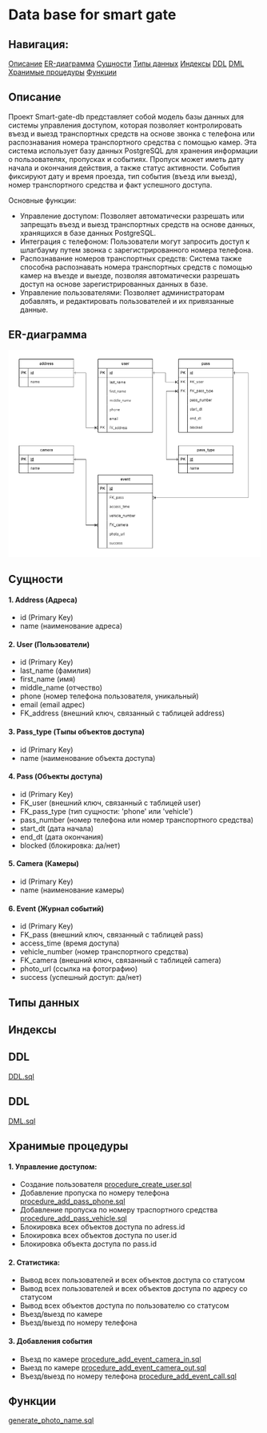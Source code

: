 # Data base for smart gate

## Навигация:
[Описание](#title1)
[ER-диаграмма](#title2)
[Сущности](#title3)
[Типы данных](#title4)
[Индексы](#title5)
[DDL](#title6)
[DML](#title7)
[Хранимые процедуры](#title8)
[Функции](#title9)


## <a id="title1">Описание</a>
Проект Smart-gate-db представляет собой модель базы данных для системы управления доступом, которая позволяет контролировать въезд и выезд транспортных средств на основе звонка с телефона или распознавания номера транспортного средства с помощью камер. Эта система использует базу данных PostgreSQL для хранения информации о пользователях, пропусках и событиях.
Пропуск может иметь дату начала и окончания действия, а также статус активности. События фиксируют дату и время проезда, тип события (въезд или выезд), номер транспортного средства и факт успешного доступа.

Основные функции:  
- Управление доступом: Позволяет автоматически разрешать или запрещать въезд и выезд транспортных средств на основе данных, хранящихся в базе данных PostgreSQL.  
- Интеграция с телефоном: Пользователи могут запросить доступ к шлагбауму путем звонка с зарегистрированного номера телефона.  
- Распознавание номеров транспортных средств: Система также способна распознавать номера транспортных средств с помощью камер на въезде и выезде, позволяя автоматически разрешать доступ на основе зарегистрированных данных в базе.  
- Управление пользователями: Позволяет администраторам добавлять, и редактировать пользователей и их привязанные данные.  

## <a id="title2">ER-диаграмма</a>
![](erd.png)
## <a id="title3">Сущности</a>
#### 1. Address (Адреса)  
- id (Primary Key)
- name  (наименование адреса)

#### 2. User (Пользователи)
- id (Primary Key)
- last_name (фамилия)
- first_name (имя)
- middle_name (отчество)
- phone (номер телефона пользователя, уникальный)
- email (email адрес)
- FK_address (внешний ключ, связанный с таблицей address)

#### 3. Pass_type (Тыпы объектов доступа)  
- id (Primary Key)
- name  (наименование объекта доступа)

#### 4. Pass (Объекты доступа)
- id (Primary Key)
- FK_user (внешний ключ, связанный с таблицей user)
- FK_pass_type (тип сущности: 'phone' или 'vehicle')
- pass_number (номер телефона или номер транспортного средства)
- start_dt (дата начала)
- end_dt (дата окончания)
- blocked (блокировка: да/нет)

#### 5. Camera (Камеры)  
- id (Primary Key)
- name  (наименование камеры)

#### 6. Event (Журнал событий)
- id (Primary Key)
- FK_pass (внешний ключ, связанный с таблицей pass)
- access_time (время доступа)
- vehicle_number (номер транспортного средства)
- FK_camera (внешний ключ, связанный с таблицей camera)
- photo_url (cсылка на фотографию)
- success (успешный доступ: да/нет)

## <a id="title4">Типы данных</a>

## <a id="title5">Индексы</a>

## <a id="title6">DDL</a>
[DDL.sql](DDL.sql)
## <a id="title7">DDL</a>
[DML.sql](DML.sql)
## <a id="title8">Хранимые процедуры</a>
#### 1. Управление доступом:
- Создание пользователя [procedure_create_user.sql](procedure_create_user.sql)
- Добавление пропуска по номеру телефона [procedure_add_pass_phone.sql](procedure_add_pass_phone.sql)
- Добавление пропуска по номеру траспортного средства [procedure_add_pass_vehicle.sql](procedure_add_pass_vehicle.sql)
- Блокировка всех объектов доступа по adress.id
- Блокировка всех объектов доступа по user.id
- Блокировка объекта доступа по pass.id

#### 2. Статистика:
- Вывод всех пользователей и всех объектов доступа со статусом
- Вывод всех пользователей и всех объектов доступа по адресу со статусом
- Вывод всех объектов доступа по пользователю со статусом
- Въезд/выезд по камере
- Въезд/выезд  по номеру телефона

#### 3. Добавления события
- Въезд по камере [procedure_add_event_camera_in.sql](procedure_add_event_camera_in.sql)
- Выезд по камере [procedure_add_event_camera_out.sql](procedure_add_event_camera_out.sql)
- Въезд/выезд по номеру телефона [procedure_add_event_call.sql](procedure_add_event_call.sql)
## <a id="title9">Функции</a>
[generate_photo_name.sql](function_generate_photo_name.sql)

